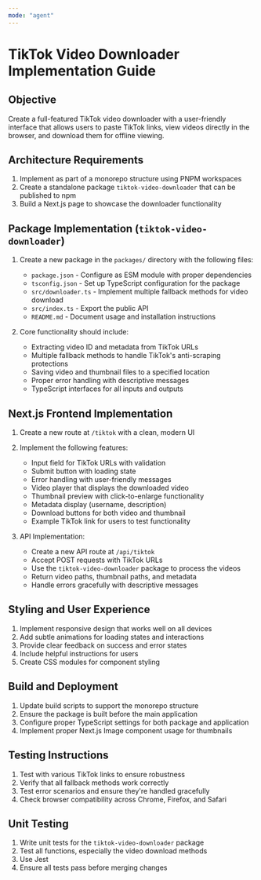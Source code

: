 ```yaml
---
mode: "agent"
---
```


# TikTok Video Downloader Implementation Guide

## Objective

Create a full-featured TikTok video downloader with a user-friendly interface that allows users to paste TikTok links, view videos directly in the browser, and download them for offline viewing.

## Architecture Requirements

1. Implement as part of a monorepo structure using PNPM workspaces
2. Create a standalone package `tiktok-video-downloader` that can be published to npm
3. Build a Next.js page to showcase the downloader functionality

## Package Implementation (`tiktok-video-downloader`)

1. Create a new package in the `packages/` directory with the following files:

   - `package.json` - Configure as ESM module with proper dependencies
   - `tsconfig.json` - Set up TypeScript configuration for the package
   - `src/downloader.ts` - Implement multiple fallback methods for video download
   - `src/index.ts` - Export the public API
   - `README.md` - Document usage and installation instructions

2. Core functionality should include:
   - Extracting video ID and metadata from TikTok URLs
   - Multiple fallback methods to handle TikTok's anti-scraping protections
   - Saving video and thumbnail files to a specified location
   - Proper error handling with descriptive messages
   - TypeScript interfaces for all inputs and outputs

## Next.js Frontend Implementation

1. Create a new route at `/tiktok` with a clean, modern UI
2. Implement the following features:

   - Input field for TikTok URLs with validation
   - Submit button with loading state
   - Error handling with user-friendly messages
   - Video player that displays the downloaded video
   - Thumbnail preview with click-to-enlarge functionality
   - Metadata display (username, description)
   - Download buttons for both video and thumbnail
   - Example TikTok link for users to test functionality

3. API Implementation:
   - Create a new API route at `/api/tiktok`
   - Accept POST requests with TikTok URLs
   - Use the `tiktok-video-downloader` package to process the videos
   - Return video paths, thumbnail paths, and metadata
   - Handle errors gracefully with descriptive messages

## Styling and User Experience

1. Implement responsive design that works well on all devices
2. Add subtle animations for loading states and interactions
3. Provide clear feedback on success and error states
4. Include helpful instructions for users
5. Create CSS modules for component styling

## Build and Deployment

1. Update build scripts to support the monorepo structure
2. Ensure the package is built before the main application
3. Configure proper TypeScript settings for both package and application
4. Implement proper Next.js Image component usage for thumbnails

## Testing Instructions

1. Test with various TikTok links to ensure robustness
2. Verify that all fallback methods work correctly
3. Test error scenarios and ensure they're handled gracefully
4. Check browser compatibility across Chrome, Firefox, and Safari

## Unit Testing

1. Write unit tests for the `tiktok-video-downloader` package
2. Test all functions, especially the video download methods
3. Use Jest
4. Ensure all tests pass before merging changes
